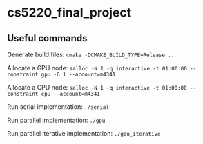 # cs5220_final_project

## Useful commands

Generate build files:
`cmake -DCMAKE_BUILD_TYPE=Release ..`

Allocate a GPU node:
`salloc -N 1 -q interactive -t 01:00:00 --constraint gpu -G 1 --account=m4341`

Allocate a CPU node:
`salloc -N 1 -q interactive -t 01:00:00 --constraint cpu --account=m4341`

Run serial implementation: `./serial`

Run parallel implementation: `./gpu`

Run parallel iterative implementation: `./gpu_iterative`
